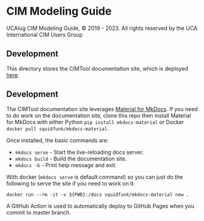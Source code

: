 # CIM Modeling Guide
UCAIug CIM Modeling Guide, © 2019 - 2023. All rights reserved by the UCA International CIM Users Group

## Development
This directory stores the CIMTool documentation site, which is deployed [here](https://cim-mg.ucaiug.io/).

## Development
The CIMTool documentation site leverages [Material for MkDocs](https://squidfunk.github.io/mkdocs-material). If you need to do work on the documentation site, clone this repo then install Material for MkDocs with either Python `pip install mkdocs-material` or Docker `docker pull squidfunk/mkdocs-material`. 

Once installed, the basic commands are:

* `mkdocs serve` - Start the live-reloading docs server.
* `mkdocs build` - Build the documentation site.
* `mkdocs -h` - Print help message and exit.

With docker (`mkdocs serve` is default command) so you can just do the following to serve the site if you need to work on it:

    docker run --rm -it -v ${PWD}:/docs squidfunk/mkdocs-material new .

A GitHub Action is used to automatically deploy to GitHub Pages when you commit to master branch.